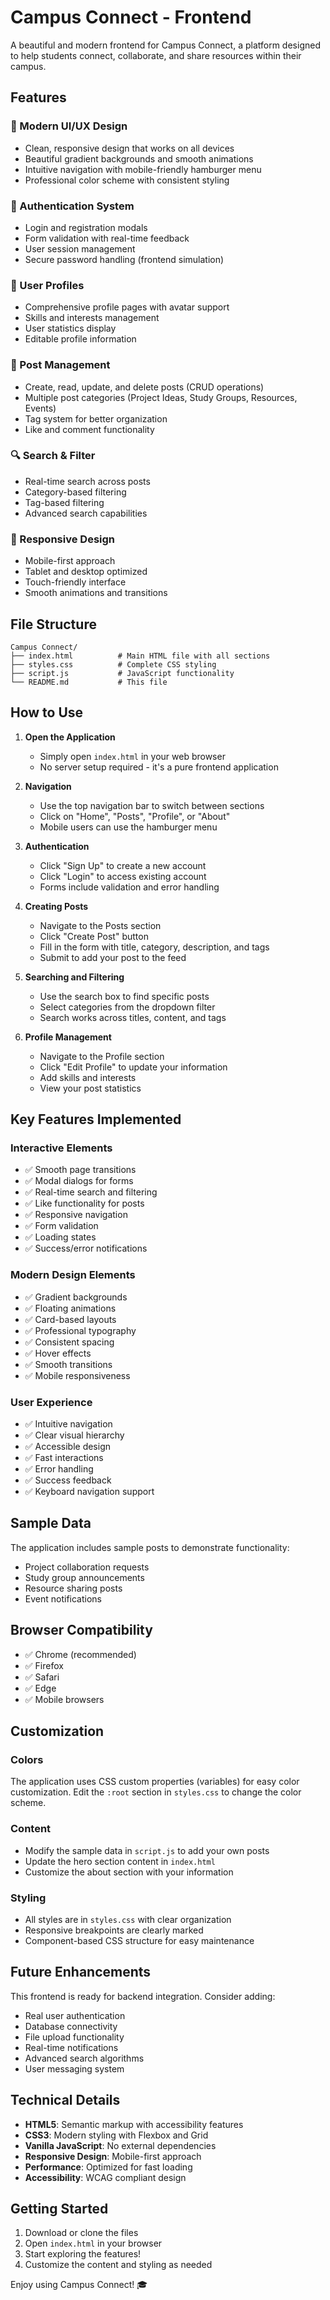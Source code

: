 # Campus Connect - Frontend

A beautiful and modern frontend for Campus Connect, a platform designed to help students connect, collaborate, and share resources within their campus.

## Features

### 🎨 Modern UI/UX Design
- Clean, responsive design that works on all devices
- Beautiful gradient backgrounds and smooth animations
- Intuitive navigation with mobile-friendly hamburger menu
- Professional color scheme with consistent styling

### 🔐 Authentication System
- Login and registration modals
- Form validation with real-time feedback
- User session management
- Secure password handling (frontend simulation)

### 👤 User Profiles
- Comprehensive profile pages with avatar support
- Skills and interests management
- User statistics display
- Editable profile information

### 📝 Post Management
- Create, read, update, and delete posts (CRUD operations)
- Multiple post categories (Project Ideas, Study Groups, Resources, Events)
- Tag system for better organization
- Like and comment functionality

### 🔍 Search & Filter
- Real-time search across posts
- Category-based filtering
- Tag-based filtering
- Advanced search capabilities

### 📱 Responsive Design
- Mobile-first approach
- Tablet and desktop optimized
- Touch-friendly interface
- Smooth animations and transitions

## File Structure

```
Campus Connect/
├── index.html          # Main HTML file with all sections
├── styles.css          # Complete CSS styling
├── script.js           # JavaScript functionality
└── README.md           # This file
```

## How to Use

1. **Open the Application**
   - Simply open `index.html` in your web browser
   - No server setup required - it's a pure frontend application

2. **Navigation**
   - Use the top navigation bar to switch between sections
   - Click on "Home", "Posts", "Profile", or "About"
   - Mobile users can use the hamburger menu

3. **Authentication**
   - Click "Sign Up" to create a new account
   - Click "Login" to access existing account
   - Forms include validation and error handling

4. **Creating Posts**
   - Navigate to the Posts section
   - Click "Create Post" button
   - Fill in the form with title, category, description, and tags
   - Submit to add your post to the feed

5. **Searching and Filtering**
   - Use the search box to find specific posts
   - Select categories from the dropdown filter
   - Search works across titles, content, and tags

6. **Profile Management**
   - Navigate to the Profile section
   - Click "Edit Profile" to update your information
   - Add skills and interests
   - View your post statistics

## Key Features Implemented

### Interactive Elements
- ✅ Smooth page transitions
- ✅ Modal dialogs for forms
- ✅ Real-time search and filtering
- ✅ Like functionality for posts
- ✅ Responsive navigation
- ✅ Form validation
- ✅ Loading states
- ✅ Success/error notifications

### Modern Design Elements
- ✅ Gradient backgrounds
- ✅ Floating animations
- ✅ Card-based layouts
- ✅ Professional typography
- ✅ Consistent spacing
- ✅ Hover effects
- ✅ Smooth transitions
- ✅ Mobile responsiveness

### User Experience
- ✅ Intuitive navigation
- ✅ Clear visual hierarchy
- ✅ Accessible design
- ✅ Fast interactions
- ✅ Error handling
- ✅ Success feedback
- ✅ Keyboard navigation support

## Sample Data

The application includes sample posts to demonstrate functionality:
- Project collaboration requests
- Study group announcements
- Resource sharing posts
- Event notifications

## Browser Compatibility

- ✅ Chrome (recommended)
- ✅ Firefox
- ✅ Safari
- ✅ Edge
- ✅ Mobile browsers

## Customization

### Colors
The application uses CSS custom properties (variables) for easy color customization. Edit the `:root` section in `styles.css` to change the color scheme.

### Content
- Modify the sample data in `script.js` to add your own posts
- Update the hero section content in `index.html`
- Customize the about section with your information

### Styling
- All styles are in `styles.css` with clear organization
- Responsive breakpoints are clearly marked
- Component-based CSS structure for easy maintenance

## Future Enhancements

This frontend is ready for backend integration. Consider adding:
- Real user authentication
- Database connectivity
- File upload functionality
- Real-time notifications
- Advanced search algorithms
- User messaging system

## Technical Details

- **HTML5**: Semantic markup with accessibility features
- **CSS3**: Modern styling with Flexbox and Grid
- **Vanilla JavaScript**: No external dependencies
- **Responsive Design**: Mobile-first approach
- **Performance**: Optimized for fast loading
- **Accessibility**: WCAG compliant design

## Getting Started

1. Download or clone the files
2. Open `index.html` in your browser
3. Start exploring the features!
4. Customize the content and styling as needed

Enjoy using Campus Connect! 🎓
